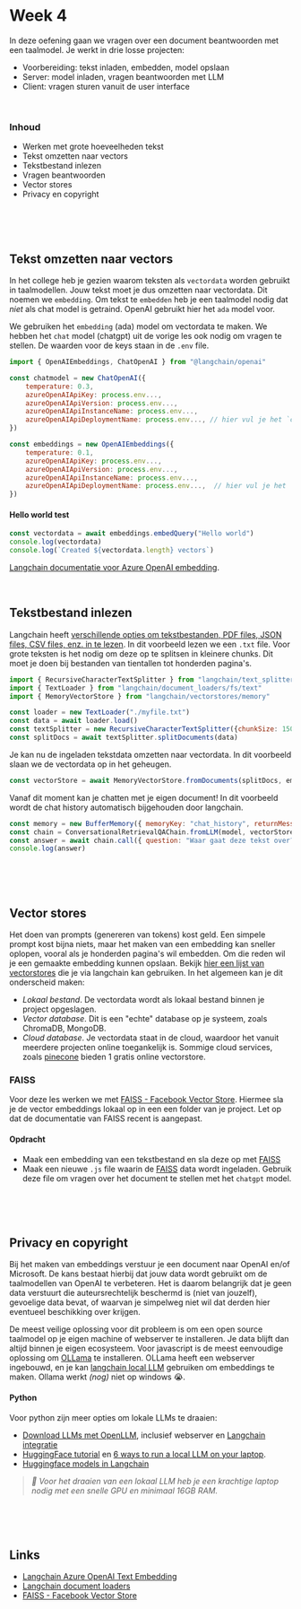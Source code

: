 # Week 4

In deze oefening gaan we vragen over een document beantwoorden met een taalmodel. Je werkt in drie losse projecten:

- Voorbereiding: tekst inladen, embedden, model opslaan
- Server: model inladen, vragen beantwoorden met LLM
- Client: vragen sturen vanuit de user interface

<br>

### Inhoud

- Werken met grote hoeveelheden tekst
- Tekst omzetten naar vectors
- Tekstbestand inlezen
- Vragen beantwoorden
- Vector stores
- Privacy en copyright

<br><br><br>

## Tekst omzetten naar vectors

In het college heb je gezien waarom teksten als `vectordata` worden gebruikt in taalmodellen. Jouw tekst moet je dus omzetten naar vectordata. Dit noemen we `embedding`. Om tekst te `embedden` heb je een taalmodel nodig dat *niet* als chat model is getraind. OpenAI gebruikt hier het `ada` model voor. 

We gebruiken het `embedding` (ada) model om vectordata te maken. We hebben het `chat` model (chatgpt) uit de vorige les ook nodig om vragen te stellen. De waarden voor de keys staan in de `.env` file.

```js
import { OpenAIEmbeddings, ChatOpenAI } from "@langchain/openai"

const chatmodel = new ChatOpenAI({
    temperature: 0.3,
    azureOpenAIApiKey: process.env...,
    azureOpenAIApiVersion: process.env...,
    azureOpenAIApiInstanceName: process.env...,
    azureOpenAIApiDeploymentName: process.env..., // hier vul je het `chatgpt` model in
})

const embeddings = new OpenAIEmbeddings({
    temperature: 0.1,
    azureOpenAIApiKey: process.env...,
    azureOpenAIApiVersion: process.env...,
    azureOpenAIApiInstanceName: process.env...,
    azureOpenAIApiDeploymentName: process.env...,  // hier vul je het 'ada' model in
})
```
#### Hello world test

```js
const vectordata = await embeddings.embedQuery("Hello world")
console.log(vectordata)
console.log(`Created ${vectordata.length} vectors`)
```
[Langchain documentatie voor Azure OpenAI embedding](https://js.langchain.com/docs/integrations/text_embedding/azure_openai).

<br>

## Tekstbestand inlezen

Langchain heeft [verschillende opties om tekstbestanden, PDF files, JSON files, CSV files, enz. in te lezen](https://js.langchain.com/docs/modules/data_connection/document_loaders/). In dit voorbeeld lezen we een `.txt` file. Voor grote teksten is het nodig om deze op te splitsen in kleinere chunks. Dit moet je doen bij bestanden van tientallen tot honderden pagina's. 

```js
import { RecursiveCharacterTextSplitter } from "langchain/text_splitter"
import { TextLoader } from "langchain/document_loaders/fs/text"
import { MemoryVectorStore } from "langchain/vectorstores/memory"

const loader = new TextLoader("./myfile.txt")
const data = await loader.load()
const textSplitter = new RecursiveCharacterTextSplitter({chunkSize: 1500, chunkOverlap: 10})
const splitDocs = await textSplitter.splitDocuments(data)
```


Je kan nu de ingeladen tekstdata omzetten naar vectordata. In dit voorbeeld slaan we de vectordata op in het geheugen.
```js
const vectorStore = await MemoryVectorStore.fromDocuments(splitDocs, embeddings)
```
Vanaf dit moment kan je chatten met je eigen document! In dit voorbeeld wordt de chat history automatisch bijgehouden door langchain.
```js
const memory = new BufferMemory({ memoryKey: "chat_history", returnMessages: true })
const chain = ConversationalRetrievalQAChain.fromLLM(model, vectorStore.asRetriever(), { memory })
const answer = await chain.call({ question: "Waar gaat deze tekst over?" })
console.log(answer)
```


<br><br><br>

## Vector stores

Het doen van prompts (genereren van tokens) kost geld. Een simpele prompt kost bijna niets, maar het maken van een embedding kan sneller oplopen, vooral als je honderden pagina's wil embedden. Om die reden wil je een gemaakte embedding kunnen opslaan. Bekijk [hier een lijst van vectorstores](https://js.langchain.com/docs/integrations/vectorstores) die je via langchain kan gebruiken. In het algemeen kan je dit onderscheid maken:

- *Lokaal bestand*. De vectordata wordt als lokaal bestand binnen je project opgeslagen.
- *Vector database*. Dit is een "echte" database op je systeem, zoals ChromaDB, MongoDB.
- *Cloud database*. Je vectordata staat in de cloud, waardoor het vanuit meerdere projecten online toegankelijk is. Sommige cloud services, zoals [pinecone](https://www.pinecone.io) bieden 1 gratis online vectorstore.

### FAISS

Voor deze les werken we met [FAISS - Facebook Vector Store](https://js.langchain.com/docs/integrations/vectorstores/faiss). Hiermee sla je de vector embeddings lokaal op in een een folder van je project. Let op dat de documentatie van FAISS recent is aangepast.

#### Opdracht

- Maak een embedding van een tekstbestand en sla deze op met [FAISS](https://js.langchain.com/docs/integrations/vectorstores/faiss)
- Maak een nieuwe `.js` file waarin de [FAISS](https://js.langchain.com/docs/integrations/vectorstores/faiss) data wordt ingeladen. Gebruik deze file om vragen over het document te stellen met het `chatgpt` model.



<br><br><br>

## Privacy en copyright

Bij het maken van embeddings verstuur je een document naar OpenAI en/of Microsoft. De kans bestaat hierbij dat jouw data wordt gebruikt om de taalmodellen van OpenAI te verbeteren. Het is daarom belangrijk dat je geen data verstuurt die auteursrechtelijk beschermd is (niet van jouzelf), gevoelige data bevat, of waarvan je simpelweg niet wil dat derden hier eventueel beschikking over krijgen.

De meest veilige oplossing voor dit probleem is om een open source taalmodel op je eigen machine of webserver te installeren. Je data blijft dan altijd binnen je eigen ecosysteem. Voor javascript is de meest eenvoudige oplossing om [OLLama]() te installeren. OLLama heeft een webserver ingebouwd, en je kan [langchain local LLM](https://js.langchain.com/docs/use_cases/question_answering/local_retrieval_qa) gebruiken om embeddings te maken. Ollama werkt *(nog)* niet op windows 😭.

#### Python

Voor python zijn meer opties om lokale LLMs te draaien:

- [Download LLMs met OpenLLM](https://github.com/bentoml/OpenLLM), inclusief webserver en [Langchain integratie](https://python.langchain.com/docs/integrations/llms/openllm)
- [HuggingFace tutorial](https://www.markhneedham.com/blog/2023/06/23/hugging-face-run-llm-model-locally-laptop/) en [6 ways to run a local LLM on your laptop](https://semaphoreci.com/blog/local-llm).
- [Huggingface models in Langchain](https://python.langchain.com/docs/integrations/llms/huggingface_pipelines)

 > *🚨 Voor het draaien van een lokaal LLM heb je een krachtige laptop nodig met een snelle GPU en minimaal 16GB RAM.*

<br><br><br>

 ## Links

- [Langchain Azure OpenAI Text Embedding](https://js.langchain.com/docs/integrations/text_embedding/azure_openai)
- [Langchain document loaders](https://js.langchain.com/docs/modules/data_connection/document_loaders/)
- [FAISS - Facebook Vector Store](https://js.langchain.com/docs/integrations/vectorstores/faiss)